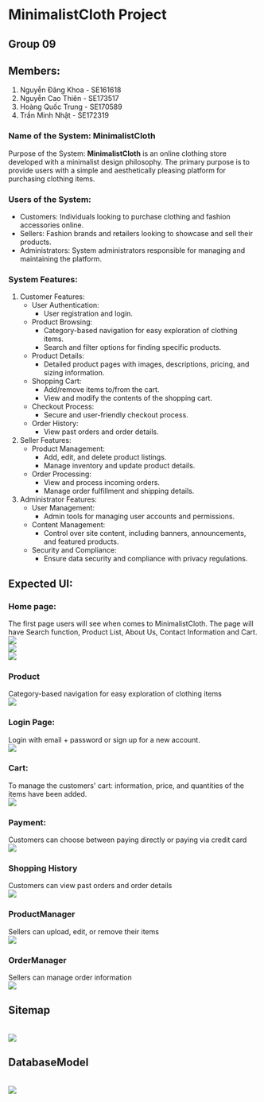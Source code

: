 # MinimalistCloth Project

## Group 09
## Members:
1. Nguyễn Đăng Khoa - SE161618
2. Nguyễn Cao Thiên - SE173517
3. Hoàng Quốc Trung - SE170589
4. Trần Minh Nhật - SE172319
### Name of the System: **MinimalistCloth**

Purpose of the System: **MinimalistCloth** is an online clothing store developed with a minimalist design philosophy. The primary purpose is to provide users with a simple and aesthetically pleasing platform for purchasing clothing items.

### Users of the System:

- Customers: Individuals looking to purchase clothing and fashion accessories online.
- Sellers: Fashion brands and retailers looking to showcase and sell their products.
- Administrators: System administrators responsible for managing and maintaining the platform.

### System Features:

1. Customer Features:
    + User Authentication:
      - User registration and login.
    + Product Browsing:
      - Category-based navigation for easy exploration of clothing items.
      - Search and filter options for finding specific products.
    + Product Details:
      - Detailed product pages with images, descriptions, pricing, and sizing information.
    + Shopping Cart:
      -	Add/remove items to/from the cart.
      -	View and modify the contents of the shopping cart.
    + Checkout Process:
      - Secure and user-friendly checkout process.
    + Order History:
      - View past orders and order details.
2. Seller Features:
    + Product Management:
      - Add, edit, and delete product listings.
      - Manage inventory and update product details.
    + Order Processing:
      - View and process incoming orders.
      - Manage order fulfillment and shipping details.
3. Administrator Features:
    + User Management:
      - Admin tools for managing user accounts and permissions.
    + Content Management:
      - Control over site content, including banners, announcements, and featured products.
    + Security and Compliance:
      - Ensure data security and compliance with privacy regulations.
## Expected UI:

### Home page:
The first page users will see when comes to MinimalistCloth. The page will have Search function, Product List, About Us, Contact Information and Cart.
<br><img src = "./ExGUIs/Home.png"/>
<br><img src = "./ExGUIs/Home2.png"/>
<br><img src = "./ExGUIs/Home3.png"/>
### Product
Category-based navigation for easy exploration of clothing items
<br><img src = "./ExGUIs/Product.png"/>
### Login Page:
Login with email + password or sign up for a new account.
<br><img src = "./ExGUIs/Login.png"/>
### Cart:
To manage the customers' cart: information, price, and quantities of the items have been added.
<br><img src = "./ExGUIs/Cart.png"/>
### Payment: 
Customers can choose between paying directly or paying via credit card
<br><img src = "./ExGUIs/VNPay.png"/>
### Shopping History
Customers can view past orders and order details
<br><img src = "./ExGUIs/History.png"/>
### ProductManager
Sellers can upload, edit, or remove their items
<br><img src = "./ExGUIs/ProductManager.png"/>
### OrderManager
Sellers can manage order information
<br><img src = "./ExGUIs/OrderManager.png"/>

## Sitemap
<br><img src = "./ExGUIs/Sitemap.png"/>

## DatabaseModel
<br><img src = "./ExGUIs/database_design.png"/>
